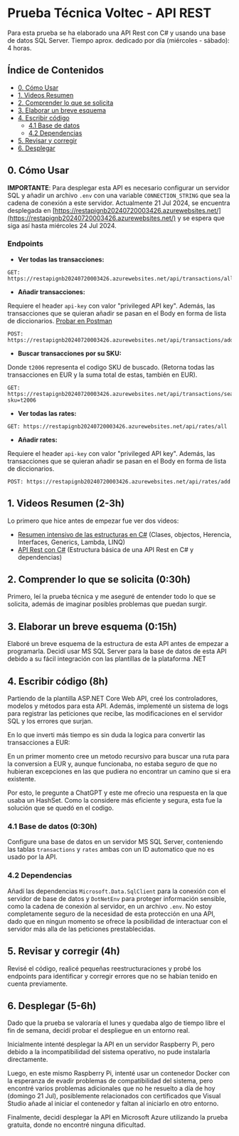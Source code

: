 # Prueba Técnica Voltec - API REST

Para esta prueba se ha elaborado una API Rest con C# y usando una base de datos SQL Server.
Tiempo aprox. dedicado por día (miércoles - sábado): 4 horas.

## Índice de Contenidos

- [0. Cómo Usar](#0-cómo-usar)
- [1. Videos Resumen](#1-videos-resumen-2-3h)
- [2. Comprender lo que se solicita](#2-comprender-lo-que-se-solicita-030h)
- [3. Elaborar un breve esquema](#3-elaborar-un-breve-esquema-015h)
- [4. Escribir código](#4-escribir-código-8h)
  - [4.1 Base de datos](#41-base-de-datos-030h)
  - [4.2 Dependencias](#42-dependencias)
- [5. Revisar y corregir](#5-revisar-y-corregir-4h)
- [6. Desplegar](#6-desplegar-5-6h)

## 0. Cómo Usar

**IMPORTANTE**: Para desplegar esta API es necesario configurar un servidor SQL y añadir un archivo `.env` con una variable `CONNECTION_STRING` que sea la cadena de conexión a este servidor.
Actualmente 21 Jul 2024, se encuentra desplegada en [https://restapignb20240720003426.azurewebsites.net/](https://restapignb20240720003426.azurewebsites.net/) y se espera que siga así hasta miércoles 24 Jul 2024.

### Endpoints

- **Ver todas las transacciones:**

```
GET: https://restapignb20240720003426.azurewebsites.net/api/transactions/all
```

- **Añadir transacciones:**

Requiere el header `api-key` con valor "privileged API key". Además, las transacciones que se quieran añadir se pasan en el Body en forma de lista de diccionarios.
[Probar en Postman](https://a33333-4099.postman.co/workspace/a-Workspace~d69db524-4e30-437c-be24-5adc914accaa/request/31401362-d5911d3e-48b0-4be0-b180-6ac25029dae8?action=share&creator=31401362&ctx=documentation)
```
POST: https://restapignb20240720003426.azurewebsites.net/api/transactions/add
```

- **Buscar transacciones por su SKU:**

Donde `t2006` representa el codigo SKU de buscado.
(Retorna todas las transacciones en EUR y la suma total de estas, también en EUR).

```
GET: https://restapignb20240720003426.azurewebsites.net/api/transactions/search?sku=t2006
```

- **Ver todas las rates:**

```
GET: https://restapignb20240720003426.azurewebsites.net/api/rates/all
```

- **Añadir rates:**

Requiere el header `api-key` con valor "privileged API key". Además, las transacciones que se quieran añadir se pasan en el Body en forma de lista de diccionarios.

```
POST: https://restapignb20240720003426.azurewebsites.net/api/rates/add
```

## 1. Videos Resumen (2-3h)

Lo primero que hice antes de empezar fue ver dos videos:

- [Resumen intensivo de las estructuras en C#](https://www.youtube.com/watch?v=j8sxDnr7nPY&ab_channel=hdeleon.net) (Clases, objectos, Herencia, Interfaces, Generics, Lambda, LINQ)
- [API Rest con C#](https://www.youtube.com/watch?v=3XRLIEyKHMg&t=5457s&ab_channel=Codigo369) (Estructura básica de una API Rest en C# y dependencias)

## 2. Comprender lo que se solicita (0:30h)

Primero, leí la prueba técnica y me aseguré de entender todo lo que se solicita, además de imaginar posibles problemas que puedan surgir.

## 3. Elaborar un breve esquema (0:15h)

Elaboré un breve esquema de la estructura de esta API antes de empezar a programarla. Decidí usar MS SQL Server para la base de datos de esta API debido a su fácil integración con las plantillas de la plataforma .NET

## 4. Escribir código (8h)

Partiendo de la plantilla ASP.NET Core Web API, creé los controladores, modelos y métodos para esta API. Además, implementé un sistema de logs para registrar las peticiones que recibe, las modificaciones en el servidor SQL y los errores que surjan.

En lo que inverti más tiempo es sin duda la logica para convertir las transacciones a EUR:

En un primer momento cree un metodo recursivo para buscar una ruta para la conversion a EUR y, aunque funcionaba, no estaba seguro de que no hubieran excepciones en las que pudiera no encontrar un camino que si era existente.

Por esto, le pregunte a ChatGPT y este me ofrecio una respuesta en la que usaba un HashSet. Como la considere más eficiente y segura, esta fue la solución que se quedó en el codigo.

### 4.1 Base de datos (0:30h)

Configure una base de datos en un servidor MS SQL Server, conteniendo las tablas `transactions` y `rates` ambas con un ID automatico que no es usado por la API.

### 4.2 Dependencias

Añadí las dependencias `Microsoft.Data.SqlClient` para la conexión con el servidor de base de datos y `DotNetEnv` para proteger información sensible, como la cadena de conexión al servidor, en un archivo `.env`. No estoy completamente seguro de la necesidad de esta protección en una API, dado que en ningun momento se ofrece la posibilidad de interactuar con el servidor más alla de las peticiones prestablecidas.

## 5. Revisar y corregir (4h)

Revisé el código, realicé pequeñas reestructuraciones y probé los endpoints para identificar y corregir errores que no se habían tenido en cuenta previamente.

## 6. Desplegar (5-6h)

Dado que la prueba se valoraría el lunes y quedaba algo de tiempo libre el fin de semana, decidí probar el despliegue en un entorno real.

Inicialmente intenté desplegar la API en un servidor Raspberry Pi, pero debido a la incompatibilidad del sistema operativo, no pude instalarla directamente.

Luego, en este mismo Raspberry Pi, intenté usar un contenedor Docker con la esperanza de evadir problemas de compatibilidad del sistema, pero encontré varios problemas adicionales que no he resuelto a día de hoy (domingo 21 Jul), posiblemente relacionados con certificados que Visual Studio añade al iniciar el contenedor y faltan al iniciarlo en otro entorno.

Finalmente, decidí desplegar la API en Microsoft Azure utilizando la prueba gratuita, donde no encontré ninguna dificultad.
